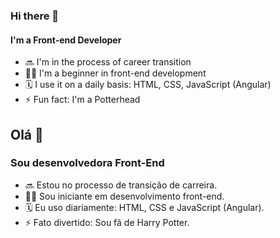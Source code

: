 ### Hi there 👋
#### I'm a Front-end Developer

- 🔜 I'm in the process of career transition
- 👩‍💻 I'm a beginner in front-end development
- 🗓 I use it on a daily basis: HTML, CSS, JavaScript (Angular)
- ⚡ Fun fact: I'm a Potterhead


##   Olá 👋
### Sou desenvolvedora Front-End

- 🔜 Estou no processo de transição de carreira.
- 👩‍💻 Sou iniciante em desenvolvimento front-end.
- 🗓 Eu uso diariamente: HTML, CSS e JavaScript (Angular).
- ⚡ Fato divertido: Sou fã de Harry Potter.
